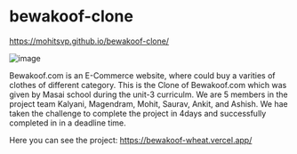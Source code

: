# bewakoof-clone

https://mohitsvp.github.io/bewakoof-clone/

![image](https://user-images.githubusercontent.com/95957405/158535400-27a6ca70-40bd-4a1e-a2a3-abb08cdfecd3.png)

Bewakoof.com is an E-Commerce website, where  could buy a varities of clothes of different category. This is the Clone of Bewakoof.com which was given by Masai school during the unit-3 curriculm. We are 5 members in the project team Kalyani, Magendram, Mohit, Saurav, Ankit, and Ashish. We hae taken the challenge to complete the project in 4days and successfully completed in in a deadline time.

Here you can see the project: https://bewakoof-wheat.vercel.app/

